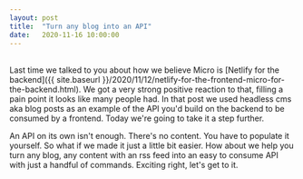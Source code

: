 ```yaml
---
layout:	post
title:	"Turn any blog into an API"
date:	2020-11-16 10:00:00
---
```

<br>
Last time we talked to you about how we believe Micro is [Netlify for the backend]({{ site.baseurl }}/2020/11/12/netlify-for-the-frontend-micro-for-the-backend.html). 
We got a very strong positive reaction to that, filling a pain point it looks like many people had. In that post we used headless cms aka blog posts 
as an example of the API you'd build on the backend to be consumed by a frontend. Today we're going to take it a step further.

An API on its own isn't enough. There's no content. You have to populate it yourself. So what if we made it just a little bit easier. How about we help
 you turn any blog, any content with an rss feed into an easy to consume API with just a handful of commands. Exciting right, let's get to it.
